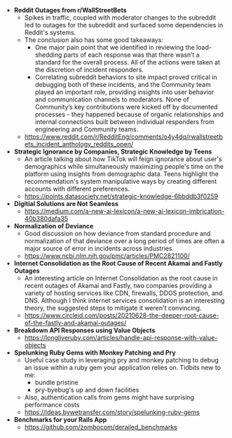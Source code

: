 - **Reddit Outages from r/WallStreetBets**
  - Spikes in traffic, coupled with moderator changes to the subreddit led to outages for the subreddit and surfaced some dependencies in Reddit's systems.
  - The conclusion also has some good takeaways:
    - One major pain point that we identified in reviewing the load-shedding parts of each response was that there wasn’t a standard for the overall process. All of the actions were taken at the discretion of incident responders.
    - Correlating subreddit behaviors to site impact proved critical in debugging both of these incidents, and the Community team played an important role, providing insights into user behavior and communication channels to moderators. None of Community’s key contributions were kicked off by documented processes - they happened because of organic relationships and internal connections built between individual responders from engineering and Community teams.
  - https://www.reddit.com/r/RedditEng/comments/o4y4dq/rwallstreetbets_incident_anthology_reddits_open/ 
- **Strategic Ignorance by Companies, Strategic Knowledge by Teens**
  - An article talking about how TikTok will feign ignorance about user's demographics while simultaneously maximizing people's time on the platform using insights from demographic data. Teens highlight the recommendation's system manipulative ways by creating different accounts with different preferences.
  - https://points.datasociety.net/strategic-knowledge-6bbddb3f0259
- **Digitial Solutions are Not Seamless**
  - https://medium.com/a-new-ai-lexicon/a-new-ai-lexicon-imbrication-40b380dafa35
- **Normalization of Deviance**
  - Good discussion on how deviance from standard procedure and normalization of that deviance over a long period of times are often a major source of error in incidents across industries.
  - https://www.ncbi.nlm.nih.gov/pmc/articles/PMC2821100/
- **Internet Consolidation as the Root Cause of Recent Akamai and Fastly Outages**
  - An interesting article on Internet Consolidation as the root cause in recent outages of Akamai and Fastly, two companies providing a variety of hosting services like CDN, firewalls, DDOS protection, and DNS. Although I think internet services consolidation is an interesting theory, the suggested steps to mitigate it weren't convincing.
  - https://www.circleid.com/posts/20210628-the-deeper-root-cause-of-the-fastly-and-akamai-outages/
- **Breakdown API Responses using Value Objects**
  - https://longliveruby.com/articles/handle-api-response-with-value-objects
- **Spelunking Ruby Gems with Monkey Patching and Pry**
  - Useful case study in leveraging pry and monkey patching to debug an issue within a ruby gem your application relies on. Tidbits new to me:
    - bundle pristine
    - pry-byebug's up and down facilities
  - Also, authentication calls from gems might have surprising performance costs
  - https://ideas.bywetransfer.com/story/spelunking-ruby-gems
- **Benchmarks for your Rails App**
  - https://github.com/zombocom/derailed_benchmarks